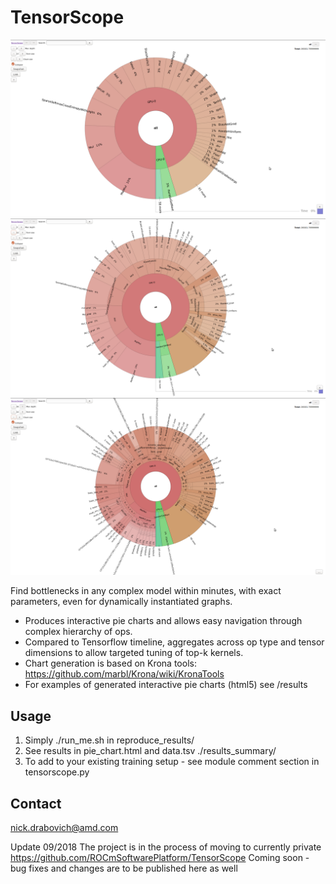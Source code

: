 # TensorScope

![Alt text](docs/seq2seq_depth_2.png?raw=true "depth_2")
![Alt text](docs/seq2seq_depth_3.png?raw=true "depth_3")
![Alt text](docs/seq2seq_depth_max.png?raw=true "depth_max")

Find bottlenecks in any complex model within minutes, with exact parameters, even for dynamically instantiated graphs.
- Produces interactive pie charts and allows easy navigation through complex hierarchy of ops.
- Compared to Tensorflow timeline, aggregates across op type and tensor dimensions to allow targeted tuning of top-k kernels.
- Chart generation is based on Krona tools: https://github.com/marbl/Krona/wiki/KronaTools
- For examples of generated interactive pie charts (html5) see /results

## Usage
1. Simply ./run_me.sh in reproduce_results/
2. See results in pie_chart.html and data.tsv ./results_summary/
3. To add to your existing training setup - see module comment section in tensorscope.py

## Contact
nick.drabovich@amd.com


Update 09/2018
The project is in the process of moving to currently private https://github.com/ROCmSoftwarePlatform/TensorScope
Coming soon - bug fixes and changes are to be published here as well
